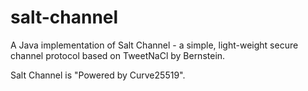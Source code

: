 salt-channel
============

A Java implementation of Salt Channel - a simple, light-weight 
secure channel protocol based on TweetNaCl by Bernstein.

Salt Channel is "Powered by Curve25519".



